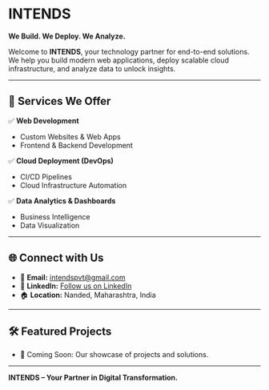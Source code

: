 # INTENDS

**We Build. We Deploy. We Analyze.**

Welcome to **INTENDS**, your technology partner for end-to-end solutions. We help you build modern web applications, deploy scalable cloud infrastructure, and analyze data to unlock insights.

---

## 💼 Services We Offer

✅ **Web Development**
- Custom Websites & Web Apps
- Frontend & Backend Development

✅ **Cloud Deployment (DevOps)**
- CI/CD Pipelines
- Cloud Infrastructure Automation

✅ **Data Analytics & Dashboards**
- Business Intelligence
- Data Visualization

---

## 🌐 Connect with Us

- 📧 **Email:** [intendspvt@gmail.com](mailto:intendspvt@gmail.com)
- 💼 **LinkedIn:** [Follow us on LinkedIn](https://www.linkedin.com/in/intends/)
- 🏠 **Location:** Nanded, Maharashtra, India

---

## 🛠️ Featured Projects

- 🚀 Coming Soon: Our showcase of projects and solutions.

---

**INTENDS – Your Partner in Digital Transformation.**
